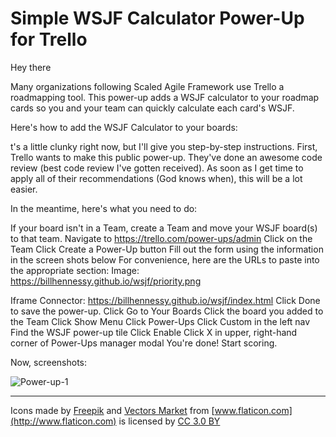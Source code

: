 # Simple WSJF Calculator Power-Up for Trello

Hey there 

Many organizations following Scaled Agile Framework use Trello a roadmapping tool. This power-up adds a WSJF calculator to your roadmap cards so you and your team can quickly calculate each card's WSJF. 

Here's how to add the WSJF Calculator to your boards:

t's a little clunky right now, but I'll give you step-by-step instructions. First, Trello wants to make this public power-up. They've done an awesome code review (best code review I've gotten received). As soon as I get time to apply all of their recommendations (God knows when), this will be a lot easier. 

In the meantime, here's what you need to do:
 
If your board isn't in a Team, create a Team and move your WSJF board(s) to that team. 
Navigate to https://trello.com/power-ups/admin
Click on the Team 
Click Create a Power-Up button
Fill out the form using the information in the screen shots below
For convenience, here are the URLs to paste into the appropriate section:
Image: https://billhennessy.github.io/wsjf/priority.png

Iframe Connector: https://billhennessy.github.io/wsjf/index.html
Click Done to save the power-up.
Click Go to Your Boards
Click the board you added to the Team
Click Show Menu
Click Power-Ups
Click Custom in the left nav
Find the WSJF power-up tile
Click Enable
Click X in upper, right-hand corner of Power-Ups manager modal
You're done! Start scoring. 

 
Now, screenshots:

![Power-up-1](https://billhennessy.github.io/wsjf/power-up-1.png)






---

Icons made by [Freepik](http://www.freepik.com) and [Vectors Market](http://www.flaticon.com/authors/vectors-market) from [www.flaticon.com](http://www.flaticon.com) is licensed by [CC 3.0 BY](http://creativecommons.org/licenses/by/3.0/)
